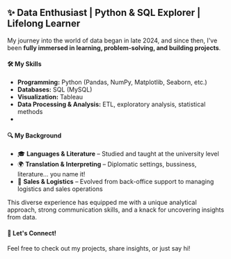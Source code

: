## ✨ Data Enthusiast | Python & SQL Explorer | Lifelong Learner

My journey into the world of data began in late 2024, and since then, I've been **fully immersed in learning, problem-solving, and building projects**.

#### 🛠️ My Skills
- **Programming:** Python (Pandas, NumPy, Matplotlib, Seaborn, etc.)
- **Databases:** SQL (MySQL)
- **Visualization:** Tableau
- **Data Processing & Analysis:** ETL, exploratory analysis, statistical methods
- 
#### 🔍 My Background
- 🎓 **Languages & Literature** – Studied and taught at the university level
- 🌍 **Translation & Interpreting** – Diplomatic settings, bussiness, literature... you name it!
- 🏢 **Sales & Logistics** – Evolved from back-office support to managing logistics and sales operations

This diverse experience has equipped me with a unique analytical approach, strong communication skills, and a knack for uncovering insights from data.

#### 🚀 Let's Connect!
Feel free to check out my projects, share insights, or just say hi!
